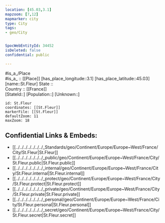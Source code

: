 ```yaml
---
location: [45.03,3.1] 
mapzoom: [7,12] 
mapmarker: city 
type: City
tags:
- geo/City


SpocWebEntityId: 34452
isDeleted: false
confidential: public

---
```

#is_a_/Place  
#is_a_ :: [[Place]] 
[has_place_longitude::3.1] 
[has_place_latitude::45.03] 
[name::St.Fleur] 
State ::  
Country :: [[France]]  
[StateId::] 
[Population::] 
[Unknown::] 


```leaflet
id: St.Fleur
coordinates: [[St.Fleur]] 
markerFile: [[St.Fleur]] 
defaultZoom: 11 
maxZoom: 18
```


## Confidential Links & Embeds: 
- [[../../../../../../../_Standards/geo/Continent/Europe/Europe~West/France/City/St.Fleur|St.Fleur]] 
- [[../../../../../../../_public/geo/Continent/Europe/Europe~West/France/City/St.Fleur.public|St.Fleur.public]] 
- [[../../../../../../../_internal/geo/Continent/Europe/Europe~West/France/City/St.Fleur.internal|St.Fleur.internal]] 
- [[../../../../../../../_protect/geo/Continent/Europe/Europe~West/France/City/St.Fleur.protect|St.Fleur.protect]] 
- [[../../../../../../../_private/geo/Continent/Europe/Europe~West/France/City/St.Fleur.private|St.Fleur.private]] 
- [[../../../../../../../_personal/geo/Continent/Europe/Europe~West/France/City/St.Fleur.personal|St.Fleur.personal]] 
- [[../../../../../../../_secret/geo/Continent/Europe/Europe~West/France/City/St.Fleur.secret|St.Fleur.secret]] 
